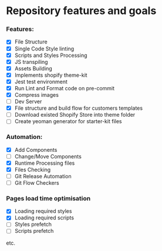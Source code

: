 # Repository features and goals

### Features:

- [x] File Structure
- [x] Single Code Style linting
- [x] Scripts and Styles Processing
- [x] JS transpiling
- [x] Assets Building
- [x] Implements shopify theme-kit
- [x] Jest test environment
- [x] Run Lint and Format code on pre-commit
- [x] Compress images
- [ ] Dev Server
- [x] File structure and build flow for customers templates
- [ ] Download existed Shopify Store into theme folder
- [ ] Create yeoman generator for starter-kit files 

### Automation:

- [x] Add Components
- [ ] Change/Move Components
- [x] Runtime Processing files
- [x] Files Checking
- [ ] Git Release Automation
- [ ] Git Flow Checkers

### Pages load time optimisation

- [x] Loading required styles
- [x] Loading required scripts
- [ ] Styles prefetch
- [ ] Scripts prefetch

etc.
